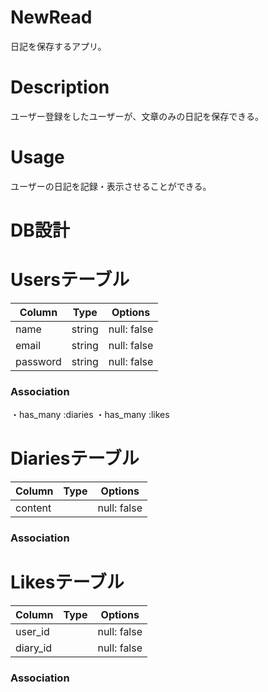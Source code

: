 

# NewRead
日記を保存するアプリ。

# Description
ユーザー登録をしたユーザーが、文章のみの日記を保存できる。

# Usage
ユーザーの日記を記録・表示させることができる。

# DB設計

# Usersテーブル
|Column|Type|Options|
|------|----|-------|
|name|string|null: false|
|email|string|null: false|
|password|string|null: false|
### Association

・has_many :diaries
・has_many :likes

# Diariesテーブル
|Column|Type|Options|
|------|----|-------|
|content||null: false|
### Association

# Likesテーブル
|Column|Type|Options|
|------|----|-------|
|user_id||null: false|
|diary_id||null: false|

### Association
